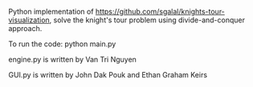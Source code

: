 Python implementation of https://github.com/sgalal/knights-tour-visualization, solve the knight's tour problem using divide-and-conquer approach.


To run the code: python main.py


engine.py is written by Van Tri Nguyen

GUI.py is written by John Dak Pouk and Ethan Graham Keirs